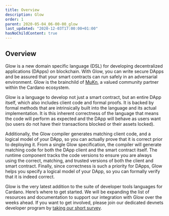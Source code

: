 ```yaml
---
title: Overview
description: Glow
order: 1
parent: 2020-05-04_06-00-00_glow
last_updated: "2020-12-03T17:00:00+01:00"
hasNoChildContent: true
---
```

## Overview

Glow is a new domain specific language (DSL) for developing decentralized applications (DApps) on blockchain. With Glow, you can write secure DApps and be assured that your smart contracts can run safely in an adversarial environment. Glow is the brainchild of [MuKn](https://mukn.io), a valued community partner within the Cardano ecosystem. 

Glow is a language to develop not just a smart contract, but an entire DApp itself, which also includes client code and formal proofs. It is backed by formal methods that are intrinsically built into the language and its actual implementation. It is this inherent correctness of the language that means the code will perform as expected and the DApp will behave as users want (so users do not have their transactions blocked or their assets locked). 

Additionally, the Glow compiler generates matching client code, and a logical model of your DApp, so you can actually prove that it is correct prior to deploying it. From a single Glow specification, the compiler will generate matching code for both the DApp client and the smart contract itself. The runtime component tracks the code versions to ensure you are always using the correct, matching, and trusted versions of both the client and smart contract. Finally, since correctness is such a priority for DApps, Glow helps you specify a logical model of your DApp, so you can formally verify that it is indeed correct.

Glow is the very latest addition to the suite of developer tools languages for Cardano. Here’s where to get started. We will be expanding the list of resources and documentation to support our integration with Glow over the weeks ahead. If you want to get involved, please join our dedicated devnets developer program by [taking our short survey](https://input-output.typeform.com/c/OJsf0XcD).

